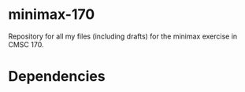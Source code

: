 # minimax-170
Repository for all my files (including drafts) for the minimax exercise in CMSC 170.

# Dependencies
